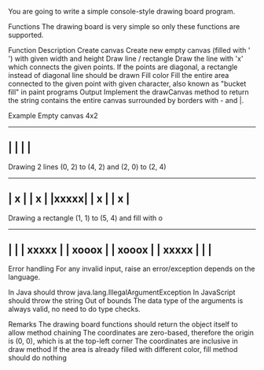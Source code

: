 You are going to write a simple console-style drawing board program.

Functions
The drawing board is very simple so only these functions are supported.

Function	Description
Create canvas	Create new empty canvas (filled with ' ') with given width and height
Draw line / rectangle	Draw the line with 'x' which connects the given points.
If the points are diagonal, a rectangle instead of diagonal line should be drawn
Fill color	Fill the entire area connected to the given point with given character, also known as "bucket fill" in paint programs
Output
Implement the drawCanvas method to return the string contains the entire canvas surrounded by borders with - and |.

Example
Empty canvas 4x2

------
|    |
|    |
------
Drawing 2 lines (0, 2) to (4, 2) and (2, 0) to (2, 4)

-------
|  x  |
|  x  |
|xxxxx|
|  x  |
|  x  |
-------
Drawing a rectangle (1, 1) to (5, 4) and fill with o

---------
|       |
| xxxxx |
| xooox |
| xooox |
| xxxxx |
|       |
---------
Error handling
For any invalid input, raise an error/exception depends on the language.

In Java should throw java.lang.IllegalArgumentException
In JavaScript should throw the string Out of bounds
The data type of the arguments is always valid, no need to do type checks.

Remarks
The drawing board functions should return the object itself to allow method chaining
The coordinates are zero-based, therefore the origin is (0, 0), which is at the top-left corner
The coordinates are inclusive in draw method
If the area is already filled with different color, fill method should do nothing